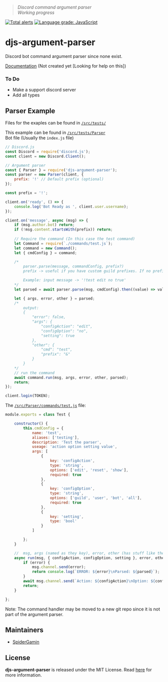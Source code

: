 > *Discord command argument parser*  
> *Working progress*

[![Total alerts](https://img.shields.io/lgtm/alerts/g/SpiderGamin/djs-argument-parser.svg?logo=lgtm&logoWidth=18)](https://lgtm.com/projects/g/SpiderGamin/djs-argument-parser/alerts/)
[![Language grade: JavaScript](https://img.shields.io/lgtm/grade/javascript/g/SpiderGamin/djs-argument-parser.svg?logo=lgtm&logoWidth=18)](https://lgtm.com/projects/g/SpiderGamin/djs-argument-parser/context:javascript)

# djs-argument-parser
Discord bot command argument parser since none exist.  

[Documentation]() (Not created yet [Looking for help on this])


### To Do
- Make a support discord server
- Add all types

## Parser Example
Files for the exaples can be found in [`/src/tests/`](/src/tests/)

This example can be found in [`/src/tests/Parser`](/src/tests/Parser/)  
Bot file (Usually the `index.js` file) 
```js
// Discord.js
const Discord = require('discord.js');
const client = new Discord.Client();

// Argument parser
const { Parser } = require('djs-argument-parser');
const parser = new Parser(client, {
	prefix: '!' // Default prefix (optional)
});

const prefix = '!';

client.on('ready', () => {
	console.log('Bot Ready as ', client.user.username);
});

client.on('message', async (msg) => {
	if (msg.author.bot) return;
	if (!msg.content.startsWith(prefix)) return;
	
	// Require the command (In this case the test command)
	let Command = require(`./commands/test.js`);
	let command = new Command();
	let { cmdConfig } = command;

	/*
		parser.parse(message, commandConfig, prefix?)
		prefix -> useful if you have custom guild prefixes. If no prefix is defined, the default prefix (above) will be used.

		Example: input message -> '!test edit no true'
	*/
	let parsed = await parser.parse(msg, cmdConfig).then((value) => value);

	let { args, error, other } = parsed;
	/*
		output: 
		{
			"error": false,
			"args": {
				"configAction": "edit",
				"configOption": "no",
				"setting": true
			},
			"other": {
				"cmd": "test",
				"prefix": "&"
			}
		}
	*/
	// run the command
	await command.run(msg, args, error, other, parsed);
	return;
});

client.login(TOKEN);

```

The [`/src/Parser/commands/test.js`](/src/tests/Parser/commands/test.js) file:  
```js
module.exports = class Test {

	constructor() {
		this.cmdConfig = {
			name: 'test',
			aliases: ['testing'],
			description: 'Test the parser',
			useage: 'action option setting value',
			args: [
				{
					key: 'configAction',
					type: 'string',
					options: ['edit', 'reset', 'show'],
					required: true
				},
				{
					key: 'configOption',
					type: 'string',
					options: ['guild', 'user', 'bot', 'all'],
					required: true
				},
				{
					key: 'setting',
					type: 'bool'
				}
			]

		};
	}

	//  msg, args (named as they key), error, other (has stuff like the prefix used, command and more), parsed (parsed full contents)
	async run(msg, { configAction, configOption, setting }, error, other, parsed) {
		if (error) {
			msg.channel.send(error);
			return console.log(`ERROR: ${error}\nParsed: ${parsed}`);
		}
		await msg.channel.send(`Action: ${configAction}\nOption: ${configOption}\nSetting: ${setting}\nOther: ${JSON.stringify(other)}`);
		return;
	}

};
```

Note: The command handler may be moved to a new git repo since it is not part of the argument parser.


## Maintainers
- [SpiderGamin](https://github.com/SpiderGamin/)


## License
**djs-argument-parser** is released under the MIT License. Read [here](/LICENSE) for more information.